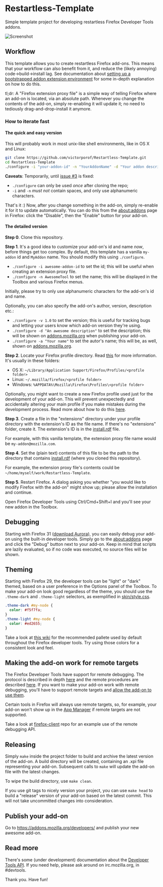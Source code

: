 Restartless-Template
===

Simple template project for developing restartless Firefox Developer Tools addons.

![Screenshot](https://dl.dropboxusercontent.com/u/2388316/screenshots/firefox-restartless-addon.png)

## Workflow

This template allows you to create restartless Firefox add-ons. This means that your workflow can also benefit from it, and reduce the (likely annoying) code->build->install lag. See documentation about [setting up a bootstrapped addon extension environment](https://developer.mozilla.org/docs/Setting_up_extension_development_environment#Firefox_extension_proxy_file) for some in-depth explanation on how to do this.

tl;dr: A "Firefox extension proxy file" is a simple way of telling Firefox where an add-on is located, via an absolute path. Whenever you change the contents of the add-on, simply re-enabling it will update it; no need to tediously drag-and-drop-install it anymore.

### How to iterate fast

#### The quick and easy version

This will probably work in most unix-like shell environments, like in OS X and Linux:
```bash
git clone https://github.com/victorporof/Restartless-Template.git
cd Restartless-Template
./configure -i "your-addon-id" -n "YourAddonName" -d "Your addon description" -a "Your name" -P "default"
```

__Caveats__: Temporarily, until [issue #3](https://github.com/victorporof/Restartless-Template/issues/3) is fixed:
* `./configure` can only be used *once* after cloning the repo;
* `-i` and `-n` *must not* contain spaces, and only use alphanumeric characters.

That's it :) Now, after you change something in the add-on, simply re-enable it for it to update automatically. You can do this from the [about:addons](about:addons) page in Firefox: click the "Disable", then the "Enable" button for your add-on.

#### The detailed version

__Step 0__. Clone this repository.

__Step 1__. It's a good idea to customize your add-on's id and name *now*, before things get too complex. By default, this template has a vanilla `my-addon` id and `MyAddon` name. You should modify this using `./configure`.

* `./configure -i awesome-addon-id` to set the id; this will be useful when creating an extension proxy file.
* `./configure -n AwesomeTool` to set the name; this will be displayed in the Toolbox and various Firefox menus.

Initially, please try to only use alphanumeric characters for the add-on's id and name.

Optionally, you can also specify the add-on's author, version, description etc.:

* `./configure -v 1.0` to set the version; this is useful for tracking bugs and letting your users know which add-on version they're using.
* `./configure -d "An awesome description"` to set the description; this will be shown on [addons.mozilla.org](https://addons.mozilla.org/developers/) when publishing your add-on.
* `./configure -a "Your name"` to set the autor's name; this will be, as well, shown on [addons.mozilla.org](https://addons.mozilla.org/developers/).

__Step 2__. Locate your Firefox profile directory. Read [this](http://kb.mozillazine.org/Profile_folder_-_Firefox) for more information. It's usually in these folders:

* OS X: `~/Library/Application Support/Firefox/Profiles/<profile folder>`
* Linux: `~/.mozilla/firefox/<profile folder>`
* Windows: `%APPDATA%\Mozilla\Firefox\Profiles\<profile folder>`

Optionally, you might want to create a new Firefox profile used just for the development of your add-on. This will prevent unexpectedly and accidentally altering your main profile if you make mistakes during the development process. Read more about how to do this [here](https://developer.mozilla.org/Add-ons/Setting_up_extension_development_environment#Development_profile).

__Step 3__. Create a file in the "extensions" directory under your profile directory with the extension's ID as the file name. If there's no "extensions" folder, create it. The extension's ID is in the [install.rdf](https://github.com/victorporof/Restartless-Template/blob/master/install.rdf#L9) file.

For example, with this vanilla template, the extension proxy file name would be `my-addon@mozilla.com`.

__Step 4__. Set the (plain text) contents of this file to be the path to the directory that contains [install.rdf](https://github.com/victorporof/Restartless-Template/blob/master/install.rdf) (where you cloned this repository).

For example, the extension proxy file's contents could be `~/home/myself/work/Restartless-Template`.

__Step 5__. Restart Firefox. A dialog asking you whether "you would like to modify Firefox with the add-on" might show up; please allow the installation and continue.

Open Firefox Developer Tools using Ctrl/Cmd+Shift+I and you'll see your new addon in the Toolbox.

## Debugging

Starting with Firefox 31 ([download Aurora](https://www.mozilla.org/en-US/firefox/channel/#aurora)), you can easily debug your add-on using the built-in developer tools. Simply go to the [about:addons](about:addons) page and click the "Debug" button next to your add-on. Keep in mind that scripts are lazily evaluated, so if no code was executed, no source files will be shown.

## Theming

Starting with Firefox 29, the developer tools can be "light" or "dark" themed, based on a user preference in the Options panel of the Toolbox. To make your add-on look good regardless of the theme, you should use the `.theme-dark` and `.theme-light` selectors, as exemplified in [skin/style.css](https://github.com/victorporof/Restartless-Template/blob/master/skin/style.css).

```css
.theme-dark #my-node {
  color: #f5f7fa;
}
.theme-light #my-node {
  color: #ed2655;
}
```

Take a look at [this wiki](https://developer.mozilla.org/en-US/docs/Tools/DevToolsColors) for the recommended pallete used by default throughout the Firefox developer tools. Try using those colors for a consistent look and feel.

## Making the add-on work for remote targets

The Firefox Developer Tools have support for remote debugging. The protocol is described in depth [here](https://wiki.mozilla.org/Remote_Debugging_Protocol) and the remote procedures are described [here](https://developer.mozilla.org/en-US/Firefox_OS/Firefox_OS_usage_tips/Remote_debugging). If you want to make your add-on work with remote debugging, you'll have to support remote targets and [allow the add-on to use them](https://github.com/victorporof/Restartless-Template/blob/master/bootstrap.js#L59).

Certain tools in Firefox will always use remote targets, so, for example, your add-on won't show up in the [App Manager](https://developer.mozilla.org/en-US/Firefox_OS/Using_the_App_Manager) if remote targets are not supported.

Take a look at [firefox-client](https://github.com/harthur/firefox-client) repo for an example use of the remote debugging API.

## Releasing

Simply `make` inside the project folder to build and archive the latest version of the add-on. A build directory will be created, containing an .xpi file representing your add-on. Subsequent calls to `make` will update the add-on file with the latest changes.

To wipe the build directory, use `make clean`.

If you use git tags to nicely version your project, you can use `make head` to build a "release" version of your add-on based on the latest commit. This will not take uncommitted changes into consideration.

## Publish your add-on

Go to https://addons.mozilla.org/developers/ and publish your new awesome add-on.

## Read more

There's some (under development) documentation about the [Developer Tools API](https://developer.mozilla.org/docs/Tools/DevToolsAPI). If you need help, please ask around on irc.mozilla.org, in #devtools.

Thank you. Have fun!
